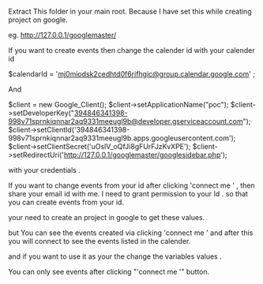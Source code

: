 
Extract This folder in your main root. Because I have set this while creating project on  google.  

eg. http://127.0.0.1/googlemaster/ 


If you want to create events  then change the calender id with your calender id 

 $calendarId = 'mj0miodsk2cedhtd0f6rifhgic@group.calendar.google.com' ;
  
  And 
  
$client = new Google_Client();
$client->setApplicationName("poc");
$client->setDeveloperKey("394846341398-998v71sprnkiqnnar2aq9331meeugl9b@developer.gserviceaccount.com");  
$client->setClientId('394846341398-998v71sprnkiqnnar2aq9331meeugl9b.apps.googleusercontent.com');
$client->setClientSecret('uOslV_oQfJi8gFUrFJzKvXPE');
$client->setRedirectUri('http://127.0.0.1/googlemaster/googlesidebar.php');

with your credentials .

If you want to change events from your id after clicking 'connect me ' , then share your email id with me. I need to grant permission to your Id . so that you can create events from your id.


your need to create an project in google to get these values. 

but You can see the events created via  clicking 'connect me  ' and after this you will connect to see the events listed in the calender.

and if  you want to use it as your the change the variables values . 


You can only see events after clicking "'connect me  '" button.


